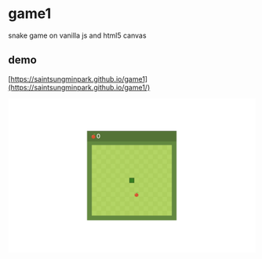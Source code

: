 # game1
snake game on vanilla js and html5 canvas

## demo
[https://saintsungminpark.github.io/game1](https://saintsungminpark.github.io/game1/)

![ex_screenshot](./screenshot1.jpg)
